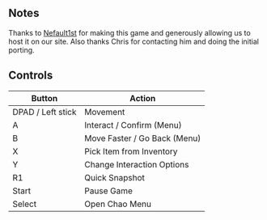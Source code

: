 ## Notes

Thanks to [Nefault1st](https://nefault1st.wordpress.com/about/) for making this game and generously allowing us to host it on our site. Also thanks Chris for contacting him and doing the initial porting. 

## Controls

| Button | Action |
|--|--| 
|DPAD / Left stick|Movement|
|A|Interact / Confirm (Menu)|
|B|Move Faster / Go Back (Menu)|
|X|Pick Item from Inventory|
|Y|Change Interaction Options|
|R1|Quick Snapshot|
|Start|Pause Game|
|Select|Open Chao Menu|


